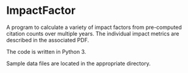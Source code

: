 ImpactFactor
============
A program to calculate a variety of impact factors from pre-computed citation counts over multiple years. The
individual impact metrics are described in the associated PDF. 

The code is written in Python 3.

Sample data files are located in the appropriate directory.
